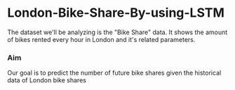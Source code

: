# London-Bike-Share-By-using-LSTM
The dataset we'll be analyzing is the "Bike Share" data. It shows the amount of bikes rented every hour in London and it's related parameters.

### Aim
Our goal is to predict the number of future bike shares given the historical data of London bike shares
